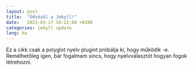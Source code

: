 ```yaml
---
layout: post
title:  "Üdvözöl a Jekyll!"
date:   2021-03-17 19:22:08 +0100
categories: jekyll update
lang: hu
---
```

Ez a cikk csak a polyglot nyelv plugint próbálja ki, hogy működik -e. Remélhetőleg igen, bár fogalmam sincs, hogy nyelvválasztót hogyan fogok létrehozni.
